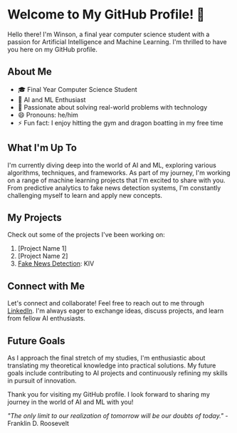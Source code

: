 # Welcome to My GitHub Profile! 👋

Hello there! I'm Winson, a final year computer science student with a passion for Artificial Intelligence and Machine Learning. I'm thrilled to have you here on my GitHub profile.

## About Me

- 🎓 Final Year Computer Science Student
- 🤖 AI and ML Enthusiast
- 🌟 Passionate about solving real-world problems with technology
- 😄 Pronouns: he/him
- ⚡ Fun fact: I enjoy hitting the gym and dragon boatting in my free time

## What I'm Up To

I'm currently diving deep into the world of AI and ML, exploring various algorithms, techniques, and frameworks. As part of my journey, I'm working on a range of machine learning projects that I'm excited to share with you. From predictive analytics to fake news detection systems, I'm constantly challenging myself to learn and apply new concepts.

## My Projects

Check out some of the projects I've been working on:

1. [Project Name 1]
2. [Project Name 2]
3. [Fake News Detection](link-to-project-3): KIV

## Connect with Me

Let's connect and collaborate! Feel free to reach out to me through [LinkedIn](https://www.linkedin.com/in/winsoncwx). I'm always eager to exchange ideas, discuss projects, and learn from fellow AI enthusiasts.

## Future Goals

As I approach the final stretch of my studies, I'm enthusiastic about translating my theoretical knowledge into practical solutions. My future goals include contributing to AI projects and continuously refining my skills in pursuit of innovation.

Thank you for visiting my GitHub profile. I look forward to sharing my journey in the world of AI and ML with you!

_"The only limit to our realization of tomorrow will be our doubts of today."_ - Franklin D. Roosevelt
